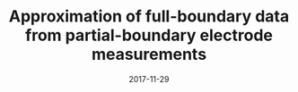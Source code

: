 ---
title: "Approximation of full-boundary data from partial-boundary electrode measurements"
collection: publications
authors: 'A. Hauptmann'
date: 2017-11-29
venue: 'Inverse Problems'
paperurl: 'http://asHauptmann.github.io/files/2017_Hauptmann_IP.pdf'
paperlink: 'https://doi.org/10.1088/1361-6420/aa8410'
--- 